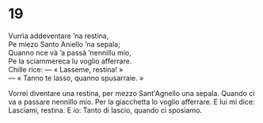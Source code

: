 # 19  
  
Vurrìa addeventare ’na restina,  
Pe miezo Santo Aniello ’na sepala;  
Quanno nce và ’a passà ’nennillu mio,  
Pe la sciammereca lu voglio afferrare.  
Chille rice: — « Lasseme, restina! »  
— « Tanno te lasso, quanno spusarraie. »

Vorrei diventare una restina,
per mezzo Sant'Agnello una sepala.
Quando ci va a passare nennillo mio.
Per la giacchetta lo voglio afferrare.
E lui mi dice: Lasciami, restina.
E io: Tanto di lascio, quando ci sposiamo.
